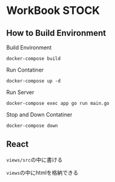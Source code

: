 # WorkBook  STOCK

## How to Build Environment
Build Environment
```
docker-compose build
```

Run Contatiner
```
docker-compose up -d
```

Run Server
```
docker-compose exec app go run main.go
```

Stop and Down Contatiner
```
docker-compose down
```

## React
`views/src`の中に書ける

`views`の中にhtmlを格納できる
